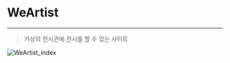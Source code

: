# WeArtist
***
>가상의 전시관에 전시를 할 수 있는 사이트

![WeArtist_index](https://user-images.githubusercontent.com/19908489/116662870-4c66da00-a9d1-11eb-8ff3-a8bbcc1f79ee.jpg)
